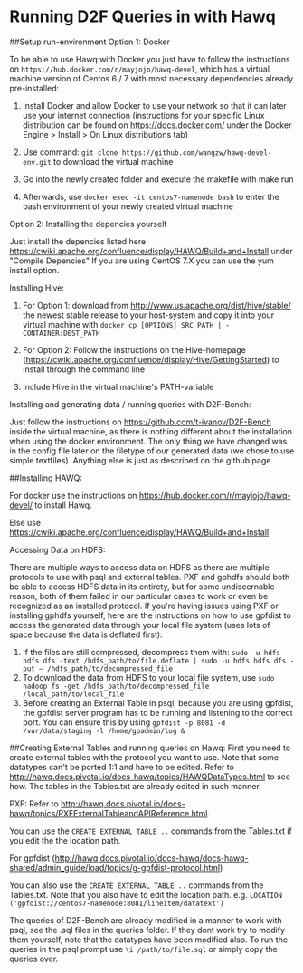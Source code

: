 # Running D2F Queries in with Hawq
##Setup run-environment
Option 1: Docker

To be able to use Hawq with Docker you just have to follow the instructions on `https://hub.docker.com/r/mayjojo/hawq-devel`, which has a virtual machine version of Centos 6 / 7 with most necessary dependencies already pre-installed:

1. Install Docker and allow Docker to use your network so that it can later use your internet connection (instructions for your specific Linux distribution can be found on https://docs.docker.com/ under the Docker Engine > Install > On Linux distributions tab) 

2. Use command: `git clone https://github.com/wangzw/hawq-devel-env.git` to download the virtual machine

3. Go into the newly created folder and execute the makefile with make run

4. Afterwards, use `docker exec -it centos7-namenode bash` to enter the bash environment of your newly created virtual machine

Option 2: Installing the depencies yourself

Just install the depencies listed here https://cwiki.apache.org/confluence/display/HAWQ/Build+and+Install under "Compile Depencies"
If you are using CentOS 7.X you can use the yum install option.

Installing Hive:

1. For Option 1: download from http://www.us.apache.org/dist/hive/stable/ the newest stable release to your host-system and copy it into your virtual machine with `docker cp [OPTIONS] SRC_PATH | - CONTAINER:DEST_PATH`

2. For Option 2: Follow the instructions on the Hive-homepage (https://cwiki.apache.org/confluence/display/Hive/GettingStarted) to install through the command line 

3. Include Hive in the virtual machine's PATH-variable

Installing and generating data / running queries with D2F-Bench: 

Just follow the instructions on https://github.com/t-ivanov/D2F-Bench inside the virtual machine, as there is nothing different about the installation when using the docker environment. The only thing we have changed was in the config file later on the filetype of our generated data (we chose to use simple textfiles). Anything else is just as described on the github page.


##Installing HAWQ:

For docker use the instructions on https://hub.docker.com/r/mayjojo/hawq-devel/ to install Hawq.

Else use https://cwiki.apache.org/confluence/display/HAWQ/Build+and+Install

Accessing Data on HDFS:

There are multiple ways to access data on HDFS as there are multiple protocols to use with psql and external tables. PXF and gphdfs should both be able to access HDFS data in its entirety, but for some undiscernable reason, both of them failed in our particular cases to work or even be recognized as an installed protocol.
If you're having issues using PXF or installing gphdfs yourself, here are the instructions on how to use gpfdist to access the generated data through your local file system (uses lots of space because the data is deflated first):

1. If the files are still compressed, decompress  them with: `sudo -u hdfs hdfs dfs -text /hdfs_path/to/file.deflate | sudo -u hdfs hdfs dfs -put – /hdfs_path/to/decompressed_file`
2. To download the data from HDFS to your local file system, use `sudo hadoop fs -get /hdfs_path/to/decompressed_file /local_path/to/local_file`
3. Before creating an External Table in psql, because you are using gpfdist, the gpfdist server program has to be running and listening to the correct port. You can ensure this by using `gpfdist -p 8081 -d /var/data/staging -l /home/gpadmin/log &`


##Creating External Tables and running queries on Hawq:
First you need to create external tables with the protocol you want to use. Note that some datatypes can't be ported 1:1 and have to be edited. Refer to http://hawq.docs.pivotal.io/docs-hawq/topics/HAWQDataTypes.html to see how. The tables in the Tables.txt are already edited in such manner.

PXF: Refer to http://hawq.docs.pivotal.io/docs-hawq/topics/PXFExternalTableandAPIReference.html.

You can use the `CREATE EXTERNAL TABLE ..` commands from the Tables.txt if you edit the the location path.

For gpfdist (http://hawq.docs.pivotal.io/docs-hawq/docs-hawq-shared/admin_guide/load/topics/g-gpfdist-protocol.html)

You can also use the `CREATE EXTERNAL TABLE ..` commands from the Tables.txt. Note that you also have to edit the location path.
e.g. `LOCATION ('gpfdist://centos7-namenode:8081/lineitem/datatext')`

The queries of D2F-Bench are already modified in a manner to work with psql, see the .sql files in the queries folder. If they dont work try to modify them yourself, note that the datatypes have been modified also.
To run the queries in the psql prompt use `\i /path/to/file.sql` or simply copy the queries over.

